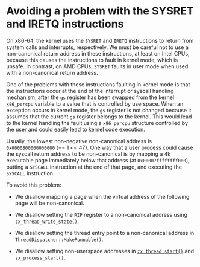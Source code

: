 # Avoiding a problem with the SYSRET and IRETQ instructions

On x86-64, the kernel uses the `SYSRET` and `IRETQ` instructions to return
from system calls and interrupts, respectively. We must be careful not to
use a non-canonical return address in these instructions, at least on Intel
CPUs, because this causes the instructions to fault in kernel mode, which
is unsafe. In contrast, on AMD CPUs, `SYSRET` faults in user mode when used
with a non-canonical return address.

One of the problems with these instructions faulting in kernel mode is that
the instructions occur at the end of the interrupt or syscall handling
mechanism, after the `gs` register has been swapped from the kernel
`x86_percpu` variable to a value that is controlled by userspace. When an
exception occurs in kernel mode, the `gs` register is not changed because
it assumes that the current `gs` register belongs to the kernel. This would
lead to the kernel handling the fault using a `x86_percpu` structure
controlled by the user and could easily lead to kernel code execution.

Usually, the lowest non-negative non-canonical address is `0x0000800000000000`
(== 1 << 47).  One way that a user process could cause the syscall return
address to be non-canonical is by mapping a 4k executable page immediately
below that address (at `0x00007ffffffff000`), putting a `SYSCALL` instruction
at the end of that page, and executing the `SYSCALL` instruction.

To avoid this problem:

*   We disallow mapping a page when the virtual address of the following page
    will be non-canonical.

*   We disallow setting the `RIP` register to a non-canonical address using
    [`zx_thread_write_state()`][thread_write_state].

*   We disallow setting the thread entry point to a non-canonical address in
    `ThreadDispatcher::MakeRunnable()`.

*   We disallow setting non-userspace addresses in
    [`zx_thread_start()`][thread_start] and [`zx_process_start()`][process_start].

[thread_write_state]: reference/syscalls/thread_write_state.md
[thread_start]: reference/syscalls/thread_start.md
[process_start]: reference/syscalls/process_start.md
